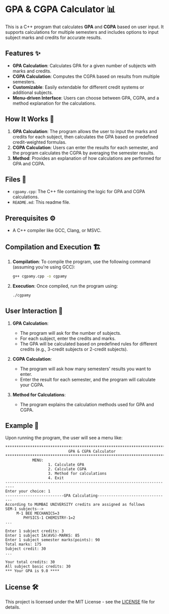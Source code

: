 # GPA & CGPA Calculator 📊

This is a C++ program that calculates **GPA** and **CGPA** based on user input. It supports calculations for multiple semesters and includes options to input subject marks and credits for accurate results.

## Features ✨

- **GPA Calculation**: Calculates GPA for a given number of subjects with marks and credits.
- **CGPA Calculation**: Computes the CGPA based on results from multiple semesters.
- **Customizable**: Easily extendable for different credit systems or additional subjects.
- **Menu-driven Interface**: Users can choose between GPA, CGPA, and a method explanation for the calculations.

## How It Works 🔧

1. **GPA Calculation**: The program allows the user to input the marks and credits for each subject, then calculates the GPA based on predefined credit-weighted formulas.
2. **CGPA Calculation**: Users can enter the results for each semester, and the program calculates the CGPA by averaging the semester results.
3. **Method**: Provides an explanation of how calculations are performed for GPA and CGPA.

## Files 📂

- `cgpamy.cpp`: The C++ file containing the logic for GPA and CGPA calculations.
- `README.md`: This readme file.

## Prerequisites ⚙️

- A C++ compiler like GCC, Clang, or MSVC.

## Compilation and Execution 🏗️

1. **Compilation**:
   To compile the program, use the following command (assuming you're using GCC):

   ```bash
   g++ cgpamy.cpp -o cgpamy
   ```

2. **Execution**:
   Once compiled, run the program using:

   ```bash
   ./cgpamy
   ```

## User Interaction 📝

1. **GPA Calculation**:
   - The program will ask for the number of subjects.
   - For each subject, enter the credits and marks.
   - The GPA will be calculated based on predefined rules for different credits (e.g., 3-credit subjects or 2-credit subjects).

2. **CGPA Calculation**:
   - The program will ask how many semesters' results you want to enter.
   - Enter the result for each semester, and the program will calculate your CGPA.

3. **Method for Calculations**:
   - The program explains the calculation methods used for GPA and CGPA.

## Example 💬

Upon running the program, the user will see a menu like:

```
**************************************************************************
                            GPA & CGPA Calculator                          
**************************************************************************
            MENU:
                   1. Calculate GPA
                   2. Calculate CGPA
                   3. Method for calculations
                   4. Exit
--------------------------------------------------------------------------
Enter your choice: 1
--------------------------GPA Calculating--------------------------------
According to MUMBAI UNIVERSITY credits are assigned as follows 
SEM-1 subjects--> 
     M-1 BEE MECHANICS=3
        PHYSICS-1 CHEMISTRY-1=2
...

Enter 1 subject credits: 3
Enter 1 subject IA(AVG)-MARKS: 85
Enter 1 subject semester marks(points): 90
Total marks: 175
Subject credit: 30
...

Your total credits: 30
All subject basic credits: 30 
*** Your GPA is 9.0 ****
```

## License 🛠️

This project is licensed under the MIT License - see the [LICENSE](LICENSE) file for details.

